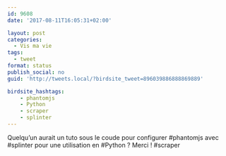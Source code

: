 ```yaml
---
id: 9608
date: '2017-08-11T16:05:31+02:00'

layout: post
categories:
  - Vis ma vie
tags:
  - tweet
format: status
publish_social: no
guid: 'http://tweets.local/?birdsite_tweet=896039886888869889'

birdsite_hashtags:
    - phantomjs
    - Python
    - scraper
    - splinter
---
```


Quelqu’un aurait un tuto sous le coude pour configurer #phantomjs avec #splinter pour une utilisation en #Python ? Merci ! #scraper